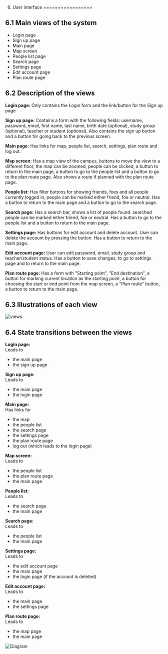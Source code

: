 6. User interface
=================

6.1 Main views of the system
----------------------------

- Login page
- Sign up page
- Main page
- Map screen
- People list page
- Search page
- Settings page
- Edit account page
- Plan route page
  
6.2 Description of the views
----------------------------

**Login page:**
  Only contains the Login form and the link/button for the Sign up page
  
**Sign up page:**
  Contains a form with the following fields: username, password, email, first name, last name,
  birth date (optional), study group (optional), teacher or student (optional). Also contains the sign
  up button and a button for going back to the previous screen.
  
**Main page:**
  Has links for map, people list, search, settings, plan route and log out.
  
**Map screen:**
  Has a map view of the campus, buttons to move the view to a different floor,
  the map can be zoomed, people can be clicked, a button to return to the main page,
  a button to go to the people list and a button to go to the plan route page.
  Also shows a route if planned with the plan route page.

**People list:**
  Has filter buttons for showing friends, foes and all people currently logged in,
  people can be marked either friend, foe or neutral. Has a button to return to the main page and a
  button to go to the search page.
  
**Search page:**
  Has a search bar, shows a list of people found. searched people can be marked either friend, foe or neutral.
  Has a button to go to the people list and a button to return to the main page.
  
**Settings page:**
  Has buttons for edit account and delete account. User can delete the account by pressing the button.
  Has a button to return to the main page.
  
**Edit account page:**
  User can edit password, email, study group and teacher/student status. Has a button to save changes,
  to go to settings page and to return to the main page.

**Plan route page:**
  Has a form with "Starting point", "End destination", a button for marking current location as the starting point,
  a button for choosing the start or end point from the map screen, a "Plan route" button,
  a button to return to the main page.
  
6.3 Illustrations of each view
------------------------------

![views](https://raw.github.com/rosasuominen/SE13/master/interface_SE13.png "Illustrations of the views")


6.4 State transitions between the views
---------------------------------------

**Login page:**  
  Leads to
  - the main page
  - the sign up page

**Sign up page:**  
  Leads to
  - the main page
  - the login page

**Main page:**  
  Has links for
  - the map
  - the people list
  - the search page
  - the settings page
  - the plan route page
  - log out (which leads to the login page)

**Map screen:**  
  Leads to
  - the people list
  - the plan route page 
  - the main page

**People list:**  
  Leads to
  - the search page
  - the main page

**Search page:**  
  Leads to
  - the people list
  - the main page

**Settings page:**  
  Leads to
  - the edit account page
  - the main page
  - the login page (if the account is deleted)

**Edit account page:**  
  Leads to
  - the main page
  - the settings page

**Plan route page:**  
  Leads to
  - the map page
  - the main page

![Diagram](https://raw.github.com/rosasuominen/SE13/master/sorsatransitions.png "Transitions in a diagram")
